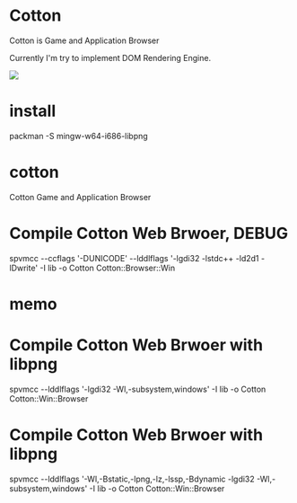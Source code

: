 # Cotton

Cotton is Game and Application Browser

Currently I'm try to implement DOM Rendering Engine.

<image src="/cotton_image.png">

# install
  
  packman -S mingw-w64-i686-libpng

# cotton

Cotton Game and Application Browser

  # Compile Cotton Web Brwoer, DEBUG
  spvmcc --ccflags '-DUNICODE' --lddlflags '-lgdi32 -lstdc++ -ld2d1 -lDwrite' -I lib -o Cotton Cotton::Browser::Win

# memo

  # Compile Cotton Web Brwoer with libpng
  spvmcc --lddlflags '-lgdi32 -Wl,-subsystem,windows' -I lib -o Cotton Cotton::Win::Browser
  
  # Compile Cotton Web Brwoer with libpng
  spvmcc --lddlflags '-Wl,-Bstatic,-lpng,-lz,-lssp,-Bdynamic -lgdi32 -Wl,-subsystem,windows' -I lib -o Cotton Cotton::Win::Browser


